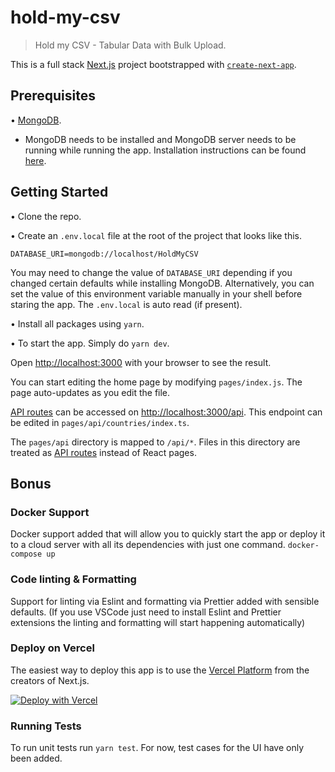 # hold-my-csv

> Hold my CSV - Tabular Data with Bulk Upload.

This is a full stack [Next.js](https://nextjs.org/) project bootstrapped with [`create-next-app`](https://github.com/vercel/next.js/tree/canary/packages/create-next-app).

## Prerequisites

• [MongoDB](https://www.mongodb.com).

-   MongoDB needs to be installed and MongoDB server needs to be running while running the app.
    Installation instructions can be found [here](https://docs.mongodb.com/manual/installation).

## Getting Started

• Clone the repo.

• Create an `.env.local` file at the root of the project that looks like this.

```.env
DATABASE_URI=mongodb://localhost/HoldMyCSV
```

You may need to change the value of `DATABASE_URI` depending if you changed certain defaults while installing MongoDB.
Alternatively, you can set the value of this environment variable manually in your shell before staring the app. The `.env.local` is auto read (if present).

• Install all packages using `yarn`.

• To start the app. Simply do `yarn dev`.

Open [http://localhost:3000](http://localhost:3000) with your browser to see the result.

You can start editing the home page by modifying `pages/index.js`. The page auto-updates as you edit the file.

[API routes](https://nextjs.org/docs/api-routes/introduction) can be accessed on [http://localhost:3000/api](http://localhost:3000/api). This endpoint can be edited in `pages/api/countries/index.ts`.

The `pages/api` directory is mapped to `/api/*`. Files in this directory are treated as [API routes](https://nextjs.org/docs/api-routes/introduction) instead of React pages.

## Bonus

### Docker Support

Docker support added that will allow you to quickly start the app or deploy it to a cloud server with all its dependencies with just one command.
`docker-compose up`

### Code linting & Formatting

Support for linting via Eslint and formatting via Prettier added with sensible defaults. (If you use VSCode just need to install Eslint and Prettier extensions the linting and formatting will start happening automatically)

### Deploy on Vercel

The easiest way to deploy this app is to use the [Vercel Platform](https://vercel.com/new?utm_medium=default-template&filter=next.js&utm_source=create-next-app&utm_campaign=create-next-app-readme) from the creators of Next.js.

[![Deploy with Vercel](https://vercel.com/button)](https://vercel.com/new/git/external?repository-url=https%3A%2F%2Fgithub.com%2FMustansirZia%2Fhold-my-csv&env=DATABASE_URI&envDescription=Database%20connection%20string%20for%20mongodb.)

### Running Tests

To run unit tests run `yarn test`. For now, test cases for the UI have only been added.
